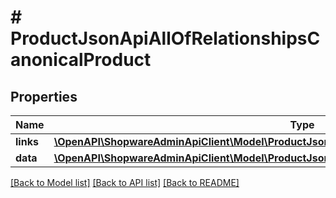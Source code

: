 # # ProductJsonApiAllOfRelationshipsCanonicalProduct

## Properties

Name | Type | Description | Notes
------------ | ------------- | ------------- | -------------
**links** | [**\OpenAPI\ShopwareAdminApiClient\Model\ProductJsonApiAllOfRelationshipsCanonicalProductLinks**](ProductJsonApiAllOfRelationshipsCanonicalProductLinks.md) |  | [optional]
**data** | [**\OpenAPI\ShopwareAdminApiClient\Model\ProductJsonApiAllOfRelationshipsCanonicalProductData**](ProductJsonApiAllOfRelationshipsCanonicalProductData.md) |  | [optional]

[[Back to Model list]](../../README.md#models) [[Back to API list]](../../README.md#endpoints) [[Back to README]](../../README.md)
